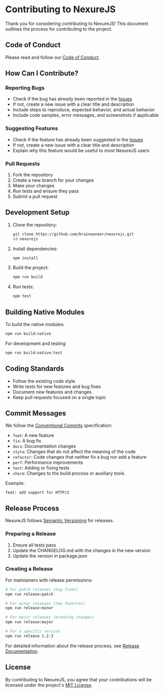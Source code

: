 # Contributing to NexureJS

Thank you for considering contributing to NexureJS! This document outlines the process for contributing to the project.

## Code of Conduct

Please read and follow our [Code of Conduct](CODE_OF_CONDUCT.md).

## How Can I Contribute?

### Reporting Bugs

- Check if the bug has already been reported in the [Issues](https://github.com/braineanear/nexurejs/issues)
- If not, create a new issue with a clear title and description
- Include steps to reproduce, expected behavior, and actual behavior
- Include code samples, error messages, and screenshots if applicable

### Suggesting Features

- Check if the feature has already been suggested in the [Issues](https://github.com/braineanear/nexurejs/issues)
- If not, create a new issue with a clear title and description
- Explain why this feature would be useful to most NexureJS users

### Pull Requests

1. Fork the repository
2. Create a new branch for your changes
3. Make your changes
4. Run tests and ensure they pass
5. Submit a pull request

## Development Setup

1. Clone the repository:
   ```bash
   git clone https://github.com/braineanear/nexurejs.git
   cd nexurejs
   ```

2. Install dependencies:
   ```bash
   npm install
   ```

3. Build the project:
   ```bash
   npm run build
   ```

4. Run tests:
   ```bash
   npm test
   ```

## Building Native Modules

To build the native modules:

```bash
npm run build:native
```

For development and testing:

```bash
npm run build:native:test
```

## Coding Standards

- Follow the existing code style
- Write tests for new features and bug fixes
- Document new features and changes
- Keep pull requests focused on a single topic

## Commit Messages

We follow the [Conventional Commits](https://www.conventionalcommits.org/) specification:

- `feat`: A new feature
- `fix`: A bug fix
- `docs`: Documentation changes
- `style`: Changes that do not affect the meaning of the code
- `refactor`: Code changes that neither fix a bug nor add a feature
- `perf`: Performance improvements
- `test`: Adding or fixing tests
- `chore`: Changes to the build process or auxiliary tools

Example:
```
feat: add support for HTTP/2
```

## Release Process

NexureJS follows [Semantic Versioning](https://semver.org/) for releases.

### Preparing a Release

1. Ensure all tests pass
2. Update the CHANGELOG.md with the changes in the new version
3. Update the version in package.json

### Creating a Release

For maintainers with release permissions:

```bash
# For patch releases (bug fixes)
npm run release:patch

# For minor releases (new features)
npm run release:minor

# For major releases (breaking changes)
npm run release:major

# For a specific version
npm run release 1.2.3
```

For detailed information about the release process, see [Release Documentation](./docs/releasing.md).

## License

By contributing to NexureJS, you agree that your contributions will be licensed under the project's [MIT License](LICENSE).

